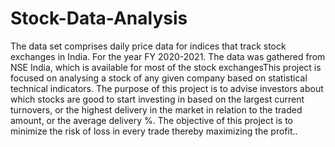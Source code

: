 # Stock-Data-Analysis
The data set comprises daily price data for indices that track stock exchanges in India. For the  year FY 2020-2021. The data was gathered from NSE India, which is available for most of the  stock exchangesThis project is focused on analysing a stock of any given company based on  statistical technical indicators. The purpose of this project is to advise investors about which  stocks are good to start investing in based on the largest current turnovers, or the highest  delivery in the market in relation to the traded amount, or the average delivery %. The objective  of this project is to minimize the risk of loss in every trade thereby maximizing the profit..

